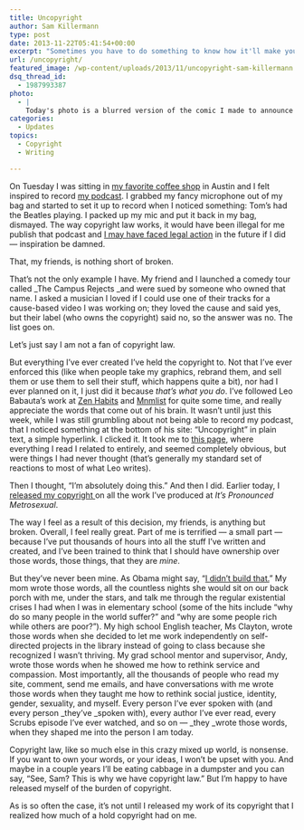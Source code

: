 ```yaml
---
title: Uncopyright
author: Sam Killermann
type: post
date: 2013-11-22T05:41:54+00:00
excerpt: "Sometimes you have to do something to know how it'll make you feel, even if -- or especially when -- it flies in the face of conventional wisdom."
url: /uncopyright/
featured_image: /wp-content/uploads/2013/11/uncopyright-sam-killermann.jpg
dsq_thread_id:
  - 1987993387
photo:
  - |
    Today's photo is a blurred version of the comic I made to announce my uncopyrighting. Here's the <a href="http://itspronouncedmetrosexual.com/wp-content/uploads/2013/11/copyright-breakup-killermann-comic.jpg">whole shebang</a>.
categories:
  - Updates
topics:
  - Copyright
  - Writing

---
```

On Tuesday I was sitting in <a title="Love you, Toms." href="http://www.tomstabooley.com/" target="_blank">my favorite coffee shop</a> in Austin and I felt inspired to record <a title="To iTunes" href="http://bit.ly/ThoughtoftheWeek" target="_blank">my podcast</a>. I grabbed my fancy microphone out of my bag and started to set it up to record when I noticed something: Tom&#8217;s had the Beatles playing. I packed up my mic and put it back in my bag, dismayed. The way copyright law works, it would have been illegal for me publish that podcast and <a href="http://arstechnica.com/tech-policy/2007/07/universal-demands-takedown-of-homemade-dancing-toddler-clip-eff-sues/" target="_blank">I may have faced legal action</a> in the future if I did &#8212; inspiration be damned.

That, my friends, is nothing short of broken.

That&#8217;s not the only example I have. My friend and I launched a comedy tour called _The Campus Rejects _and were sued by someone who owned that name. I asked a musician I loved if I could use one of their tracks for a cause-based video I was working on; they loved the cause and said yes, but their label (who owns the copyright) said no, so the answer was no. The list goes on.

Let&#8217;s just say I am not a fan of copyright law.

But everything I&#8217;ve ever created I&#8217;ve held the copyright to. Not that I&#8217;ve ever enforced this (like when people take my graphics, rebrand them, and sell them or use them to sell their stuff, which happens quite a bit), nor had I ever planned on it, I just did it because _that&#8217;s what you do_. I&#8217;ve followed Leo Babauta&#8217;s work at <a href="http://zenhabits.net" target="_blank">Zen Habits</a> and <a href="http://mnmlist.com/" target="_blank">Mnmlist</a> for quite some time, and really appreciate the words that come out of his brain. It wasn&#8217;t until just this week, while I was still grumbling about not being able to record my podcast, that I noticed something at the bottom of his site: &#8220;Uncopyright&#8221; in plain text, a simple hyperlink. I clicked it. It took me to <a title="Uncopyright" href="http://zenhabits.net/uncopyright/" target="_blank">this page</a>, where everything I read I related to entirely, and seemed completely obvious, but were things I had never thought (that&#8217;s generally my standard set of reactions to most of what Leo writes).

Then I thought, &#8220;I&#8217;m absolutely doing this.&#8221; And then I did. Earlier today, I <a title="IPM Uncopyright" href="http://itspronouncedmetrosexual.com/2013/11/uncopyright/" target="_blank">released my copyright </a>on all the work I&#8217;ve produced at _It&#8217;s Pronounced Metrosexual_.

The way I feel as a result of this decision, my friends, is anything but broken. Overall, I feel really great. Part of me is terrified &#8212; a small part &#8212; because I&#8217;ve put thousands of hours into all the stuff I&#8217;ve written and created, and I&#8217;ve been trained to think that I should have ownership over those words, those things, that they are _mine_.

But they&#8217;ve never been mine. As Obama might say, &#8220;<a href="http://en.wikipedia.org/wiki/You_didn't_build_that" target="_blank">I didn&#8217;t build that.</a>&#8221; My mom wrote those words, all the countless nights she would sit on our back porch with me, under the stars, and talk me through the regular existential crises I had when I was in elementary school (some of the hits include &#8220;why do so many people in the world suffer?&#8221; and &#8220;why are some people rich while others are poor?&#8221;). My high school English teacher, Ms Clayton, wrote those words when she decided to let me work independently on self-directed projects in the library instead of going to class because she recognized I wasn&#8217;t thriving. My grad school mentor and supervisor, Andy, wrote those words when he showed me how to rethink service and compassion. Most importantly, all the thousands of people who read my site, comment, send me emails, and have conversations with me wrote those words when they taught me how to rethink social justice, identity, gender, sexuality, and myself. Every person I&#8217;ve ever spoken with (and every person _they&#8217;ve _spoken with), every author I&#8217;ve ever read, every Scrubs episode I&#8217;ve ever watched, and so on &#8212; _they _wrote those words, when they shaped me into the person I am today.

Copyright law, like so much else in this crazy mixed up world, is nonsense. If you want to own your words, or your ideas, I won&#8217;t be upset with you. And maybe in a couple years I&#8217;ll be eating cabbage in a dumpster and you can say, &#8220;See, Sam? This is why we have copyright law.&#8221; But I&#8217;m happy to have released myself of the burden of copyright.

As is so often the case, it&#8217;s not until I released my work of its copyright that I realized how much of a hold copyright had on me.